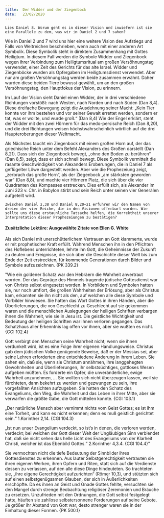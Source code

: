 ```yaml
---
title:  Der Widder und der Ziegenbock
date:   23/02/2020
---
```


`Lies Daniel 8. Worum geht es in dieser Vision und inwiefern ist sie eine Parallele zu dem, was wir in Daniel 2 und 7 sahen?`

Wie in Daniel 2 und 7 wird uns hier eine weitere Vision des Aufstiegs und Falls von Weltreichen beschrieben, wenn auch mit einer anderen Art Symbolik. Diese Symbolik steht in direktem Zusammenhang mit Gottes Heiligtum. In diesem Fall werden die Symbole Widder und Ziegenbock wegen ihrer Verbindung zum Heiligtumsritual am großen Versöhnungstag verwendet, einer Zeit des Gerichts für das alte Israel. Widder und Ziegenböcke wurden als Opfergaben im Heiligtumsdienst verwendet. Aber nur am großen Versöhnungstag werden beide zusammen erwähnt. Daher wurden diese beiden Tiere bewusst gewählt, um an den großen Versöhnungstag, den Hauptfokus der Vision, zu erinnern.

Im Lauf der Vision sieht Daniel einen Widder, der in drei verschiedene Richtungen vorstößt: nach Westen, nach Norden und nach Süden (Dan 8,4). Diese dreifache Bewegung zeigt die Ausdehnung seiner Macht: „Kein Tier konnte vor ihm bestehen und vor seiner Gewalt errettet werden, sondern er tat, was er wollte, und wurde groß.“ (Dan 8,4) Wie der Engel erklärt, steht der Widder mit den zwei Hörnern für das medo-persische Reich (Dan 8,20), und die drei Richtungen weisen höchstwahrscheinlich wörtlich auf die drei Haupteroberungen dieser Weltmacht.

Als Nächstes taucht ein Ziegenbock mit einem großen Horn auf, der das griechische Reich unter dem Befehl Alexanders des Großen darstellt (Dan 8,21). Dass sich der Ziegenbock bewegt, „ohne den Boden zu berühren“ (Dan 8,5), zeigt, dass er sich schnell bewegt. Diese Symbolik vermittelt die rasante Geschwindigkeit von Alexanders Eroberungen, die in Daniel 7 als geflügelter Löwe dargestellt werden. Aber wie die Prophezeiung zeigt, „zerbrach das große Horn“, als der Ziegenbock „am stärksten geworden war“ (Dan 8,8), und machte vier Hörnern Platz, die sich über die vier Quadranten des Kompasses erstrecken. Dies erfüllt sich, als Alexander im Juni 323 v. Chr. in Babylon stirbt und sein Reich unter seinen vier Generälen aufgeteilt wird.

`Zwischen Daniel 2,38 und Daniel 8,20–21 erfuhren wir den Namen von dreien der vier Reiche, die in den Visionen offenbart wurden. Wie sollte uns diese erstaunliche Tatsache helfen, die Korrektheit unserer Interpretation dieser Prophezeiungen zu bestätigen?`

#### Zusätzliche Lektüre: Ausgewählte Zitate von Ellen G. White

Als sich Daniel mit unerschütterlichem Vertrauen an Gott klammerte, wurde er mit prophetischer Kraft erfüllt. Während Menschen ihn in den Pflichten des Hoflebens unterrichteten, lehrte ihn Gott, die Geheimnisse der Zukunft zu deuten und Ereignisse, die sich über die Geschichte dieser Welt bis zum Ende der Zeit erstreckten, für kommende Generationen durch Bilder und Symbole aufzuzeichnen. {PK 339.2}

"Wie ein goldener Schatz war den Hebräern die Wahrheit anvertraut worden. Der das Gepräge des Himmels tragende jüdische Gottesdienst war von Christo selbst eingesetzt worden. In Vorbildern und Symbolen hatten sie, nur noch umflort, die großen Wahrheiten der Erlösung, aber als Christus kam, erkannten sie ihn nicht als den, auf welchen alle diese Symbole und Vorbilder hinwiesen. Sie hatten das Wort Gottes in ihren Händen, aber die Überlieferungen, die von Geschlecht zu Geschlecht auf sie gekommen waren und die menschlichen Auslegungen der heiligen Schriften verbargen ihnen die Wahrheit, wie sie in Jesu ist. Die geistliche Wichtigkeit und Bedeutung der heiligen Schriften war ihnen verloren gegangen. Das Schatzhaus aller Erkenntnis lag offen vor ihnen, aber sie wußten es nicht. {CGl 102.4}

Gott verbirgt den Menschen seine Wahrheit nicht; wenn sie ihnen verdunkelt wird, ist es eine Folge ihrer eigenen Handlungsweise. Christus gab dem jüdischen Volke genügende Beweise, daß er der Messias sei, aber seine Lehren erforderten eine entschiedene Änderung in ihrem Leben. Sie sahen ein, daß sie, wenn sie Christum annähmen, ihre langgehegten Gewohnheiten und Überlieferungen, ihr selbstsüchtiges, gottloses Wesen aufgeben müßten. Es forderte ein Opfer, die unveränderliche, ewige Wahrheit anzunehmen, ... Sie wollten sich nicht überzeugen lassen, weil sie fürchteten, dann bekehrt zu werden und gezwungen zu sein, ihre vorgefaßten Ansichten aufzugeben. Sie hatten den Schatz des Evangeliums, den Weg, die Wahrheit und das Leben in ihrer Mitte, aber sie verwarfen die größte Gabe, die Gott mitteilen konnte. {CGl 103.1}

„Der natürliche Mensch aber vernimmt nichts vom Geist Gottes; es ist ihm eine Torheit, und kann es nicht erkennen; denn es muß geistlich gerichtet sein.“ 1.Korinther 2,14. {CGl 104.3}

„Ist nun unser Evangelium verdeckt, so ist‘s in denen, die verloren werden, verdeckt; bei welchen der Gott dieser Welt der Ungläubigen Sinn verblendet hat, daß sie nicht sehen das helle Licht des Evangeliums von der Klarheit Christi, welcher ist das Ebenbild Gottes.“ 2.Korinther 4,3.4. {CGl 104.4}"

Sie vermochten nicht die tiefe Bedeutung der Sinnbilder ihres Gottesdienstes zu erkennen. Aus lauter Selbstgerechtigkeit vertrauten sie ihren eigenen Werken, ihren Opfern und Riten, statt sich auf die Verdienste dessen zu verlassen, auf den alle diese Dinge hindeuteten. So trachteten sie, „ihre eigene Gerechtigkeit aufzurichten“ (Römer 10,3), und stützten sich auf einen selbstgenügsamen Glauben, der sich in Äußerlichkeiten erschöpfte. Da es ihnen an Geist und Gnade Gottes fehlte, versuchten sie den Mangel durch strenge Beobachtung religiöser Zeremonien und Bräuche zu ersetzen. Unzufrieden mit den Ordnungen, die Gott selbst festgelegt hatte, häuften sie zahllose selbstersonnene Forderungen auf seine Gebote. Je größer ihr Abstand von Gott war, desto strenger waren sie in der Einhaltung dieser Formen. {PK 500.1}
